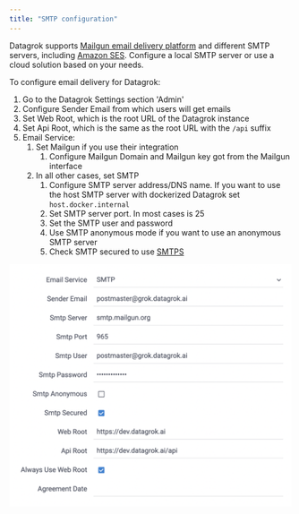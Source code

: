 ```yaml
---
title: "SMTP configuration"
---
```


Datagrok supports [Mailgun email delivery platform](https://www.mailgun.com/) and different SMTP servers,
including [Amazon SES](https://aws.amazon.com/ses/). Configure a local SMTP server or use a cloud solution based on your
needs.

To configure email delivery for Datagrok:

1) Go to the Datagrok Settings section 'Admin'
2) Configure Sender Email from which users will get emails
3) Set Web Root, which is the root URL of the Datagrok instance
4) Set Api Root, which is the same as the root URL with the `/api` suffix
5) Email Service:
    1) Set Mailgun if you use their integration
        1) Configure Mailgun Domain and Mailgun key got from the Mailgun interface
    2) In all other cases, set SMTP
        1) Configure SMTP server address/DNS name. If you want to use the host SMTP server with dockerized Datagrok
           set `host.docker.internal`
        2) Set SMTP server port. In most cases is 25
        3) Set the SMTP user and password
        4) Use SMTP anonymous mode if you want to use an anonymous SMTP server
        5) Check SMTP secured to use [SMTPS](https://en.wikipedia.org/wiki/SMTPS)

![SMTP configuration](../../img/smtp.png)
